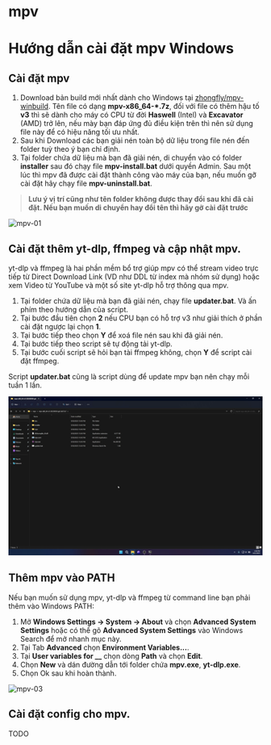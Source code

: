 # mpv

# Hướng dẫn cài đặt mpv Windows

## Cài đặt mpv

1. Download bản build mới nhất dành cho Windows tại [zhongfly/mpv-winbuild](https://github.com/zhongfly/mpv-winbuild/releases). Tên file có dạng 
**mpv-x86_64-*.7z**, đối với file có thêm hậu tố **v3** thì sẽ dành cho máy có CPU từ đời **Haswell** (Intel) và **Excavator** (AMD) trở lên, nếu mày bạn đáp ứng đủ điều kiện trên thì nên sử dụng file này để có hiệu năng tối ưu nhất.
2. Sau khi Download các bạn giải nén toàn bộ dữ liệu trong file nén đến folder tuỳ theo ý bạn chỉ định. 
3. Tại folder chứa dữ liệu mà bạn đã giải nén, di chuyển vào có folder **installer** sau đó chạy file **mpv-install.bat** dưới quyền Admin. Sau một lúc thì mpv đã được cài đặt thành công vào máy của bạn, nếu muốn gỡ cài đặt hãy chạy file **mpv-uninstall.bat**.
> **Lưu ý vị trí cũng như tên folder không được thay đổi sau khi đã cài đặt. Nếu bạn muốn di chuyển hay đổi tên thì hãy gỡ cài đặt trước**

![mpv-01](mpv-01.webp)

## Cài đặt thêm yt-dlp, ffmpeg và cập nhật mpv.

yt-dlp và ffmpeg là hai phần mềm bổ trợ giúp mpv có thể stream video trực tiếp từ Direct Download Link (VD như DDL từ index mà nhóm sử dụng) hoặc xem Video từ YouTube và một số site yt-dlp hỗ trợ thông qua mpv.

1. Tại folder chứa dữ liệu mà bạn đã giải nén, chạy file **updater.bat**. Và ấn phím theo hướng dẫn của script.
1. Tại bước đầu tiên chọn **2** nếu CPU bạn có hỗ trợ v3 như giải thích ở phần cài đặt ngược lại chọn **1**.
1. Tại bước tiếp theo chọn **Y** để xoá file nén sau khi đã giải nén.
1. Tại bước tiếp theo script sẽ tự động tải yt-dlp.
1. Tại bước cuối script sẽ hỏi bạn tài ffmpeg không, chọn **Y** để script cài đặt ffmpeg.

Script **updater.bat** cũng là script dùng để update mpv bạn nên chạy mỗi tuần 1 lần.

![mpv-02](mpv-02.webp)

## Thêm mpv vào PATH

Nếu bạn muốn sử dụng mpv, yt-dlp và ffmpeg từ command line bạn phải thêm vào Windows PATH:

1. Mở **Windows Settings -> System -> About** và chọn **Advanced System Settings** hoặc có thể gõ **Advanced System Settings** vào Windows Search để mở nhanh mục này.
1. Tại Tab **Advanced** chọn **Environment Variables...**. 
1. Tại **User variables for __** chọn dòng **Path** và chọn **Edit**.
1. Chọn **New** và dán đường dẫn tới folder chứa **mpv.exe**, **yt-dlp.exe**.
1. Chọn Ok sau khi hoàn thành.

![mpv-03](mpv-03.webp)

## Cài đặt config cho mpv.

TODO